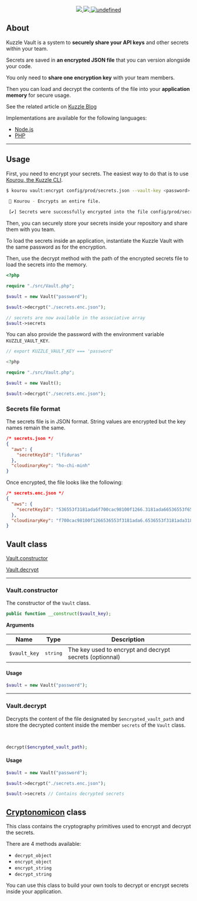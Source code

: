 <p align="center">
  <a href="https://travis-ci.org/kuzzleio/kuzzle-vault">
    <img src="https://travis-ci.org/kuzzleio/kuzzle-vault.svg?branch=master"/>
  </a>
  <a href="https://codecov.io/gh/kuzzleio/kuzzle-vault">
    <img src="https://codecov.io/gh/kuzzleio/kuzzle-vault/branch/master/graph/badge.svg" />
  </a>
  <a href="https://github.com/kuzzleio/kuzzle-vault/blob/master/LICENSE">
    <img alt="undefined" src="https://img.shields.io/github/license/kuzzleio/kuzzle-vault.svg?style=flat">
  </a>
</p>

## About

Kuzzle Vault is a system to **securely share your API keys** and other secrets within your team.

Secrets are saved in **an encrypted JSON file** that you can version alongside your code.

You only need to **share one encryption key** with your team members.

Then you can load and decrypt the contents of the file into your **application memory** for secure usage.

See the related article on [Kuzzle Blog](https://blog.kuzzle.io/share-sensitive-data-with-git-and-cryptography)

Implementations are available for the following languages:
 - [Node.js](https://github.com/kuzzleio/kuzzle-vault/blob/master/README.md)
 - [PHP](https://github.com/kuzzleio/kuzzle-vault/blob/php/README.md)

___

## Usage

First, you need to encrypt your secrets. The easiest way to do that is to use [Kourou, the Kuzzle CLI](https://github.com/kuzzleio/kourou/#kourou-vaultadd-secrets-file-key-value).

```bash
$ kourou vault:encrypt config/prod/secrets.json --vault-key <password>

 🚀 Kourou - Encrypts an entire file.
 
 [✔] Secrets were successfully encrypted into the file config/prod/secrets.enc.json
```

Then, you can securely store your secrets inside your repository and share them with you team. 


To load the secrets inside an application, instantiate the Kuzzle Vault with the same password as for the encryption.

Then, use the decrypt method with the path of the encrypted secrets file to load the secrets into the memory.  

```php
<?php

require "./src/Vault.php";

$vault = new Vault("password");

$vault->decrypt("./secrets.enc.json");

// secrets are now available in the associative array
$vault->secrets
```

You can also provide the password with the environment variable `KUZZLE_VAULT_KEY`.  

```php
// export KUZZLE_VAULT_KEY === 'password'

<?php

require "./src/Vault.php";

$vault = new Vault();

$vault->decrypt("./secrets.enc.json");
```

### Secrets file format

The secrets file is in JSON format. String values are encrypted but the key names remain the same.

```json
/* secrets.json */
{
  "aws": {
    "secretKeyId": "lfiduras"
  },
  "cloudinaryKey": "ho-chi-minh"
}
```

Once encrypted, the file looks like the following:

```json
/* secrets.enc.json */
{
  "aws": {
    "secretKeyId": "536553f3181ada6f700cac98100f1266.3181ada66536553f6536553f3181ada"
  },
  "cloudinaryKey": "f700cac98100f1266536553f3181ada6.6536553f3181ada3181ada66536553f"
}
```

## Vault class

[Vault.constructor](#vault-constructor)  

[Vault.decrypt](#vault-decrypt)

___

### Vault.constructor

The constructor of the `Vault` class.

```php
public function __construct($vault_key);
```

**Arguments**

| Name | Type              | Description |
| -------- | ----------------- | ----------- |
| `$vault_key`  | <pre>string</pre> | The key used to encrypt and decrypt secrets (optionnal)  |

#### Usage

```php
$vault = new Vault("password");
```

___

### Vault.decrypt

Decrypts the content of the file designated by `$encrypted_vault_path` and store the decrypted content inside the member `secrets` of the `Vault` class.

<br/>

```php
decrypt($encrypted_vault_path);
```


#### Usage

```php
$vault = new Vault("password");

$vault->decrypt("./secrets.enc.json");

$vault->secrets // Contains decrypted secrets
```

## [Cryptonomicon](./src/Vault.php) class

This class contains the cryptography primitives used to encrypt and decrypt the secrets.  

There are 4 methods available:
 - `decrypt_object`
 - `encrypt_object`
 - `encrypt_string`
 - `decrypt_string`

You can use this class to build your own tools to decrypt or encrypt secrets inside your application.
